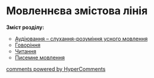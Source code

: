 <div id="hypercomments_widget" class="js-hypercomments-widget invisible"></div>

# Мовленнєва змістова лінія

<p><b>Зміст розділу:</b></p>
<ul type="circle">
<li><a href="http://ukrmon14-new.ed-era.com/2/audiyuvannya.html">Аудіювання – слухання-розуміння усного мовлення</a></li>
<li><a href="http://ukrmon14-new.ed-era.com/2/govorinnya.html">Говоріння</a></li>
<li><a href="http://ukrmon14-new.ed-era.com/2/chitannya.html">Читання</a></li>
<li><a href="http://ukrmon14-new.ed-era.com/2/pisemne_movlennya.html">Писемне мовлення</a></li>
</ul>

<div class="js-hypercomments-container">
<a href="http://hypercomments.com" class="hc-link" title="comments widget">comments powered by HyperComments</a>
</div>